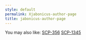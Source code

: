 ```yaml
---
style: default
permalink: Xjabonicus-author-page
title: jabonicus-author-page
---
```

You may also like:
[SCP-356](http://scp-wiki.net/scp-356)
[SCP-1345](http://scp-wiki.net/scp-1345)
